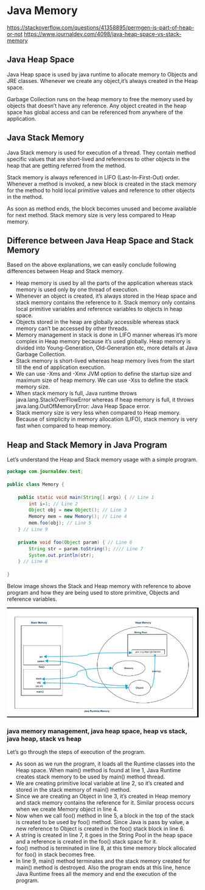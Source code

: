 # Java Memory

<https://stackoverflow.com/questions/41358895/permgen-is-part-of-heap-or-not>
<https://www.journaldev.com/4098/java-heap-space-vs-stack-memory>

## Java Heap Space

Java Heap space is used by java runtime to allocate memory to Objects and JRE classes. Whenever we create any object,it’s always created in the Heap space.

Garbage Collection runs on the heap memory to free the memory used by objects that doesn’t have any reference. Any object created in the heap space has global access and can be referenced from anywhere of the application.

## Java Stack Memory

Java Stack memory is used for execution of a thread. They contain method specific values that are short-lived and references to other objects in the heap that are getting referred from the method.

Stack memory is always referenced in LIFO (Last-In-First-Out) order. Whenever a method is invoked, a new block is created in the stack memory for the method to hold local primitive values and reference to other objects in the method.

As soon as method ends, the block becomes unused and become available for next method.
Stack memory size is very less compared to Heap memory.

## Difference between Java Heap Space and Stack Memory

Based on the above explanations, we can easily conclude following differences between Heap and Stack memory.

- Heap memory is used by all the parts of the application whereas stack memory is used only by one thread of execution.
- Whenever an object is created, it’s always stored in the Heap space and stack memory contains the reference to it. Stack memory only contains local primitive variables and reference variables to objects in heap space.
- Objects stored in the heap are globally accessible whereas stack memory can’t be accessed by other threads.
- Memory management in stack is done in LIFO manner whereas it’s more complex in Heap memory because it’s used globally. Heap memory is divided into Young-Generation, Old-Generation etc, more details at Java Garbage Collection.
- Stack memory is short-lived whereas heap memory lives from the start till the end of application execution.
- We can use -Xms and -Xmx JVM option to define the startup size and maximum size of heap memory. We can use -Xss to define the stack memory size.
- When stack memory is full, Java runtime throws java.lang.StackOverFlowError whereas if heap memory is full, it throws java.lang.OutOfMemoryError: Java Heap Space error.
- Stack memory size is very less when compared to Heap memory. Because of simplicity in memory allocation (LIFO), stack memory is very fast when compared to heap memory.

## Heap and Stack Memory in Java Program

Let’s understand the Heap and Stack memory usage with a simple program.

```java
package com.journaldev.test;

public class Memory {

	public static void main(String[] args) { // Line 1
		int i=1; // Line 2
		Object obj = new Object(); // Line 3
		Memory mem = new Memory(); // Line 4
		mem.foo(obj); // Line 5
	} // Line 9

	private void foo(Object param) { // Line 6
		String str = param.toString(); //// Line 7
		System.out.println(str);
	} // Line 8

}
```

Below image shows the Stack and Heap memory with reference to above program and how they are being used to store primitive, Objects and reference variables.

![memory](memory.jpg "memory.jpg")

### java memory management, java heap space, heap vs stack, java heap, stack vs heap

Let’s go through the steps of execution of the program.

- As soon as we run the program, it loads all the Runtime classes into the Heap space. When main() method is found at line 1, Java Runtime creates stack memory to be used by main() method thread.
- We are creating primitive local variable at line 2, so it’s created and stored in the stack memory of main() method.
- Since we are creating an Object in line 3, it’s created in Heap memory and stack memory contains the reference for it. Similar process occurs when we create Memory object in line 4.
- Now when we call foo() method in line 5, a block in the top of the stack is created to be used by foo() method. Since Java is pass by value, a new reference to Object is created in the foo() stack block in line 6.
- A string is created in line 7, it goes in the String Pool in the heap space and a reference is created in the foo() stack space for it.
- foo() method is terminated in line 8, at this time memory block allocated for foo() in stack becomes free.
- In line 9, main() method terminates and the stack memory created for main() method is destroyed. Also the program ends at this line, hence Java Runtime frees all the memory and end the execution of the program.

